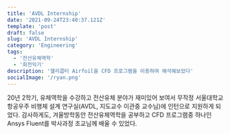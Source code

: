```yaml
---
title: 'AVDL Internship'
date: '2021-09-24T23:40:37.121Z'
template: 'post'
draft: false
slug: 'AVDL Internship'
category: 'Engineering'
tags:
  - '전산유체역학'
  - '회전익기'
description: '헬리콥터 Airfoil을 CFD 프로그램을 이용하여 해석해보았다'
socialImage: '/ryan.png'
---
```


20년 2학기, 유체역학을 수강하고 전산유체 분야가 재미있어 보여서 무작정 서울대학교 항공우주 비행체 설계 연구실(AVDL, 지도교수 이관중 교수님)에 인턴으로 지원하게 되었다. 감사하게도, 겨울방학동안 전산유체역학을 공부하고 CFD 프로그램중 하나인 Ansys Fluent를 박사과정 조교님께 배울 수 있었다.

